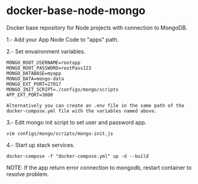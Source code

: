 # docker-base-node-mongo
Docker base repository for Node projects with connection to MongoDB.


1.- Add your App Node Code to "apps" path.

2.- Set envaironment variables.

    MONGO_ROOT_USERNAME=rootapp
    MONGO_ROOT_PASSWORD=rootPass123
    MONGO_DATABASE=myapp
    MONGO_DATA=mongo-data
    MONGO_EXT_PORT=27017
    MONGO_INIT_SCRIPT=./configs/mongo/scripts
    APP_EXT_PORT=3000

    Alternatively you can create an .env file in the same path of the docker-compose.yml file with the variables named above.


3.- Edit mongo init script to set user and password app.

    vim configs/mongo/scripts/mongo-init.js


4.- Start up stack services.

    docker-compose -f "docker-compose.yml" up -d --build


NOTE: If the app return error connection to mongodb, restart container to resolve problem.
